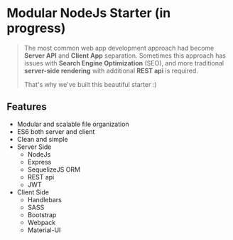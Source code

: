 # Modular NodeJs Starter (in progress)

> The most common web app development approach had become **Server API** and **Client App** separation. 
> Sometimes this approach has issues with **Search Engine Optimization** (SEO), 
> and more traditional **server-side rendering** with additional **REST api** is required.
>
> That's why we've built this beautiful starter :)

## Features

- Modular and scalable file organization
- ES6 both server and client
- Clean and simple
- Server Side
  - NodeJs
  - Express
  - SequelizeJS ORM
  - REST api
  - JWT
- Client Side
  - Handlebars
  - SASS
  - Bootstrap
  - Webpack
  - Material-UI
